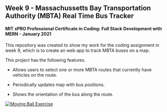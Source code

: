 ## Week 9 - Massachussetts Bay Transportation Authority (MBTA) Real Time Bus Tracker
#### MIT xPRO Professional Certificate in Coding: Full Stack Development with MERN - January 2021

This repository was created to show my work for the coding assignment in week 9, which is to create an web app to track MBTA buses on a map.  

This project has the following features. 

* Allows users to select one or more MBTA routes that currently have vehicles on the route. 

* Periodically updates map with bus positions. 

* Shows the orientation of the bus along the route.  



[![Moving Ball Exercise](http://img.youtube.com/vi/UG3LNR4N-9o/0.jpg)](http://www.youtube.com/watch?v=UG3LNR4N-9o "Moving Ball Exercise")

